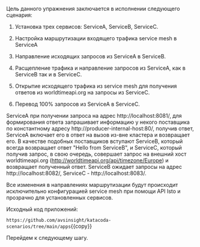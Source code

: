 Цель данного упражнения заключается в исполнении следующего сценария:

1) Установка трех сервисов: ServiceA, ServiceB, ServiceC. 

2) Настройка маршрутизации входящего трафика service mesh в ServiceA

3) Направление исходящих запросов из ServiceA в ServiceB.

4) Расщепление трафика и направление запросов из ServiceA, как в ServiceB так и в ServiceC.

5) Открытие исходящего трафика из service mesh для получения ответов из worldtimeapi.org на запросы из ServiceC.

6) Перевод 100% запросов из ServiceA в ServiceC.

ServiceA при получении запроса на адрес http://localhost:8081/, для формирования ответа запрашивает информацию у некого поставщика по константному адресу http://producer-internal-host:80/, получив ответ, ServiceA включает его в ответ на вызов из-вне кластера и возвращает его. В качестве подобных поставщиков вступают ServiceB, который всегда возвращает ответ "Hello from ServiceB", и ServiceC, который получив запрос, в свою очередь, совершает запрос на внешний хост worldtimeapi.org (http://worldtimeapi.org/api/timezone/Europe) и возвращает полученный ответ. ServiceB ожидает запросы на адрес http://localhost:8082/, ServiceC - http://localhost:8083/.

Все изменения в направлениях маршрутизации будут происходит исключительно конфигурацией service mesh при помощи API Isto и прозрачно для установленных сервисов.

Исходный код приложений:

`https://github.com/avsinsight/katacoda-scenarios/tree/main/apps`{{copy}}

Перейдем к следующему шагу.